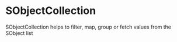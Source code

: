 # SObjectCollection
SObjectCollection helps to filter, map, group or fetch values from the SObject list
